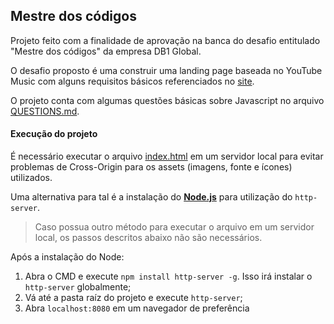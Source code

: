 ## Mestre dos códigos

Projeto feito com a finalidade de aprovação na banca do desafio entitulado "Mestre dos códigos" da empresa DB1 Global.

O desafio proposto é uma construir uma landing page baseada no YouTube Music com alguns requisitos básicos referenciados no [site](https://db1group.github.io/mestre-dos-codigos/#/frontend?id=escudeiro).

O projeto conta com algumas questões básicas sobre Javascript no arquivo [QUESTIONS.md](QUESTIONS.md).

#### Execução do projeto
É necessário executar o arquivo [index.html](index.html) em um servidor local para evitar problemas de Cross-Origin para os assets (imagens, fonte e ícones) utilizados.

Uma alternativa para tal é a instalação do [**Node.js**](https://nodejs.org/en/download/) para utilização do `http-server`.

> Caso possua outro método para executar o arquivo em um servidor local, os passos descritos abaixo não são necessários.

Após a instalação do Node:
1. Abra o CMD e execute `npm install http-server -g`. Isso irá instalar o `http-server` globalmente;
2. Vá até a pasta raíz do projeto e execute `http-server`;
3. Abra `localhost:8080` em um navegador de preferência

